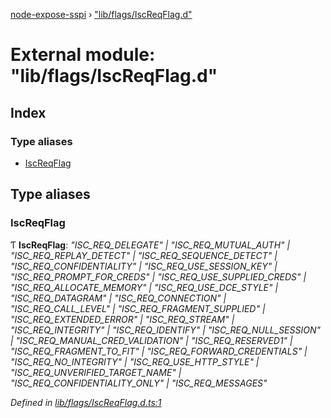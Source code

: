 [node-expose-sspi](../README.md) › ["lib/flags/IscReqFlag.d"](_lib_flags_iscreqflag_d_.md)

# External module: "lib/flags/IscReqFlag.d"

## Index

### Type aliases

* [IscReqFlag](_lib_flags_iscreqflag_d_.md#iscreqflag)

## Type aliases

###  IscReqFlag

Ƭ **IscReqFlag**: *"ISC_REQ_DELEGATE" | "ISC_REQ_MUTUAL_AUTH" | "ISC_REQ_REPLAY_DETECT" | "ISC_REQ_SEQUENCE_DETECT" | "ISC_REQ_CONFIDENTIALITY" | "ISC_REQ_USE_SESSION_KEY" | "ISC_REQ_PROMPT_FOR_CREDS" | "ISC_REQ_USE_SUPPLIED_CREDS" | "ISC_REQ_ALLOCATE_MEMORY" | "ISC_REQ_USE_DCE_STYLE" | "ISC_REQ_DATAGRAM" | "ISC_REQ_CONNECTION" | "ISC_REQ_CALL_LEVEL" | "ISC_REQ_FRAGMENT_SUPPLIED" | "ISC_REQ_EXTENDED_ERROR" | "ISC_REQ_STREAM" | "ISC_REQ_INTEGRITY" | "ISC_REQ_IDENTIFY" | "ISC_REQ_NULL_SESSION" | "ISC_REQ_MANUAL_CRED_VALIDATION" | "ISC_REQ_RESERVED1" | "ISC_REQ_FRAGMENT_TO_FIT" | "ISC_REQ_FORWARD_CREDENTIALS" | "ISC_REQ_NO_INTEGRITY" | "ISC_REQ_USE_HTTP_STYLE" | "ISC_REQ_UNVERIFIED_TARGET_NAME" | "ISC_REQ_CONFIDENTIALITY_ONLY" | "ISC_REQ_MESSAGES"*

*Defined in [lib/flags/IscReqFlag.d.ts:1](https://github.com/jlguenego/node-expose-sspi/blob/4e9f9ae/lib/flags/IscReqFlag.d.ts#L1)*
